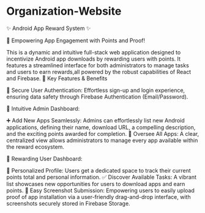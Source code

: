 # Organization-Website

✨ Android App Reward System ✨

🚀 Empowering App Engagement with Points and Proof!

This is a dynamic and intuitive full-stack web application designed to incentivize Android app downloads by rewarding users with points. It features a streamlined interface for both administrators to manage tasks and users to earn rewards,all powered by the robust capabilities of React and Firebase.
🌟 Key Features & Benefits

🔐 Secure User Authentication: Effortless sign-up and login experience, ensuring data safety through Firebase Authentication (Email/Password).

👑 Intuitive Admin Dashboard:

➕ Add New Apps Seamlessly: Admins can effortlessly list new Android applications, defining their name, download URL, a compelling description, and the exciting points awarded for completion.
👀 Oversee All Apps: A clear, centralized view allows administrators to manage every app available within the reward ecosystem.

🎁 Rewarding User Dashboard:

👤 Personalized Profile: Users get a dedicated space to track their current points total and personal information.
✅ Discover Available Tasks: A vibrant list showcases new opportunities for users to download apps and earn points.
📸 Easy Screenshot Submission: Empowering users to easily upload proof of app installation via a user-friendly drag-and-drop interface, with screenshots securely stored in Firebase Storage.
